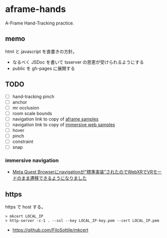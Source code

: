 # aframe-hands

A-Frame Hand-Tracking practice.

## memo

html と javascript を直書きの方針。

- なるべく JSDoc を書いて tsserver の恩恵が受けられるようにする
- public を gh-pages に展開する

## TODO

- [ ] hand-tracking pinch
- [ ] anchor
- [ ] mr occlusion
- [ ] room scale bounds
- [ ] navigation link to copy of [aframe samples](https://github.com/aframevr/aframe/tree/master/examples/showcase)
- [ ] navigation link to copy of [immersive web samples](https://immersive-web.github.io/webxr-samples/)
- [ ] hover
- [ ] pinch
- [ ] constraint
- [ ] snap

### immersive navigation
- [Meta Quest Browserにnavigationが“標準実装”されたのでWebXRでVRモードのまま遷移できるようになりました](https://zenn.dev/ikkou/articles/fe5b177a53c078)

## https

https で host  する。

```
> mkcert LOCAL_IP
> http-server -c-1 . --ssl --key LOCAL_IP-key.pem --cert LOCAL_IP.pem
```

- https://github.com/FiloSottile/mkcert

